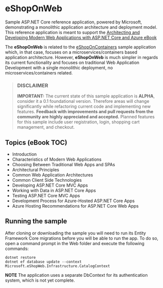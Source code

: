 # eShopOnWeb

Sample ASP.NET Core reference application, powered by Microsoft, demonstrating a monolithic application architecture and deployment model. This reference application is meant to support the [Architecting and Developing Modern Web Applications with ASP.NET Core and Azure eBook](https://aka.ms/webappebook)

The **eShopOnWeb** is related to the [eShopOnContainers](https://github.com/dotnet/eShopOnContainers) sample application which, in that case, focuses on a microservices/containers based application architecture. However, **eShopOnWeb** is much simpler in regards its current functionality and focuses on traditional Web Application Development with a single monolithic deployment, no microservices/containers related.

> ### DISCLAIMER
> **IMPORTANT:** The current state of this sample application is **ALPHA**, consider it a 0.1 foundational version. Therefore areas will change significantly while refactoring current code and implementing new features. **Feedback with improvements and pull requests from the community are highly appreciated and accepted.** Planned features for this sample include user registration, login, shopping cart management, and checkout.

## Topics (eBook TOC)

- Introduction
- Characteristics of Modern Web Applications
- Choosing Between Traditional Web Apps and SPAs
- Architectural Principles
- Common Web Application Architectures
- Common Client Side Technologies
- Developing ASP.NET Core MVC Apps
- Working with Data in ASP.NET Core Apps
- Testing ASP.NET Core MVC Apps
- Development Process for Azure-Hosted ASP.NET Core Apps
- Azure Hosting Recommendations for ASP.NET Core Web Apps

## Running the sample

After cloning or downloading the sample you will need to run its Entity Framework Core migrations before you will be able to run the app. To do so, open a command prompt in the Web folder and execute the following commands:

```
dotnet restore
dotnet ef database update --context Microsoft.eShopWeb.Infrastructure.CatalogContext
```

**NOTE** The application uses a separate DbContext for its authentication system, which is not yet complete.